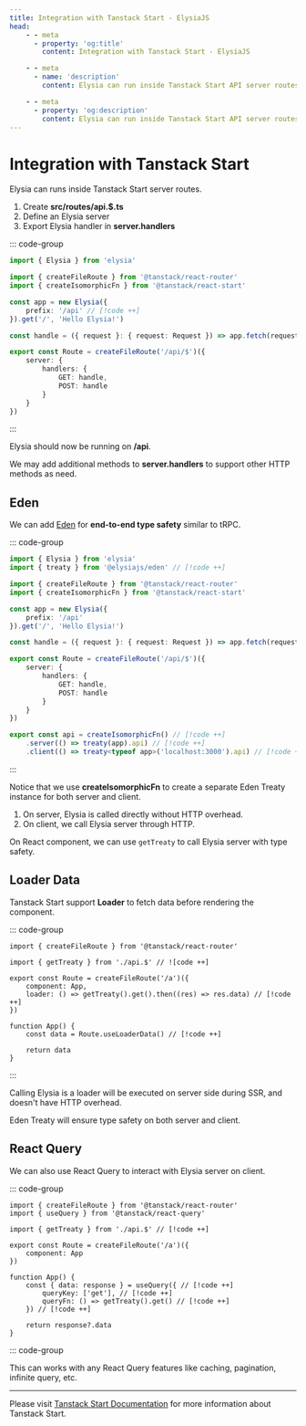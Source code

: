 ```yaml
---
title: Integration with Tanstack Start - ElysiaJS
head:
    - - meta
      - property: 'og:title'
        content: Integration with Tanstack Start - ElysiaJS

    - - meta
      - name: 'description'
        content: Elysia can run inside Tanstack Start API server routes, and both works in Data Loader or with Tanstack React Query with type safety using Eden.

    - - meta
      - property: 'og:description'
        content: Elysia can run inside Tanstack Start API server routes, and both works in Data Loader or with Tanstack React Query with type safety using Eden.
---
```


# Integration with Tanstack Start

Elysia can runs inside Tanstack Start server routes.

1. Create **src/routes/api.$.ts**
2. Define an Elysia server
3. Export Elysia handler in **server.handlers**

::: code-group

```typescript [src/routes/api.$.ts]
import { Elysia } from 'elysia'

import { createFileRoute } from '@tanstack/react-router'
import { createIsomorphicFn } from '@tanstack/react-start'

const app = new Elysia({
	prefix: '/api' // [!code ++]
}).get('/', 'Hello Elysia!')

const handle = ({ request }: { request: Request }) => app.fetch(request)

export const Route = createFileRoute('/api/$')({
	server: {
		handlers: {
			GET: handle,
			POST: handle
		}
	}
})
```

:::

Elysia should now be running on **/api**.

We may add additional methods to **server.handlers** to support other HTTP methods as need.

## Eden

We can add [Eden](/eden/overview.html) for **end-to-end type safety** similar to tRPC.

::: code-group

```typescript [src/routes/api.$.ts]
import { Elysia } from 'elysia'
import { treaty } from '@elysiajs/eden' // [!code ++]

import { createFileRoute } from '@tanstack/react-router'
import { createIsomorphicFn } from '@tanstack/react-start'

const app = new Elysia({
	prefix: '/api'
}).get('/', 'Hello Elysia!')

const handle = ({ request }: { request: Request }) => app.fetch(request)

export const Route = createFileRoute('/api/$')({
	server: {
		handlers: {
			GET: handle,
			POST: handle
		}
	}
})

export const api = createIsomorphicFn() // [!code ++]
	.server(() => treaty(app).api) // [!code ++]
	.client(() => treaty<typeof app>('localhost:3000').api) // [!code ++]
```

:::

Notice that we use **createIsomorphicFn** to create a separate Eden Treaty instance for both server and client.
1. On server, Elysia is called directly without HTTP overhead.
2. On client, we call Elysia server through HTTP.

On React component, we can use `getTreaty` to call Elysia server with type safety.

## Loader Data
Tanstack Start support **Loader** to fetch data before rendering the component.

::: code-group

```tsx [src/routes/index.tsx]
import { createFileRoute } from '@tanstack/react-router'

import { getTreaty } from './api.$' // ![code ++]

export const Route = createFileRoute('/a')({
	component: App,
	loader: () => getTreaty().get().then((res) => res.data) // [!code ++]
})

function App() {
	const data = Route.useLoaderData() // [!code ++]

	return data
}
```

:::

Calling Elysia is a loader will be executed on server side during SSR, and doesn't have HTTP overhead.

Eden Treaty will ensure type safety on both server and client.

## React Query
We can also use React Query to interact with Elysia server on client.

::: code-group

```tsx [src/routes/index.tsx]
import { createFileRoute } from '@tanstack/react-router'
import { useQuery } from '@tanstack/react-query'

import { getTreaty } from './api.$' // [!code ++]

export const Route = createFileRoute('/a')({
	component: App
})

function App() {
	const { data: response } = useQuery({ // [!code ++]
		queryKey: ['get'], // [!code ++]
		queryFn: () => getTreaty().get() // [!code ++]
	}) // [!code ++]

	return response?.data
}
```

::: code-group

This can works with any React Query features like caching, pagination, infinite query, etc.

---

Please visit [Tanstack Start Documentation](https://tanstack.com/start/v1/docs/overview) for more information about Tanstack Start.
